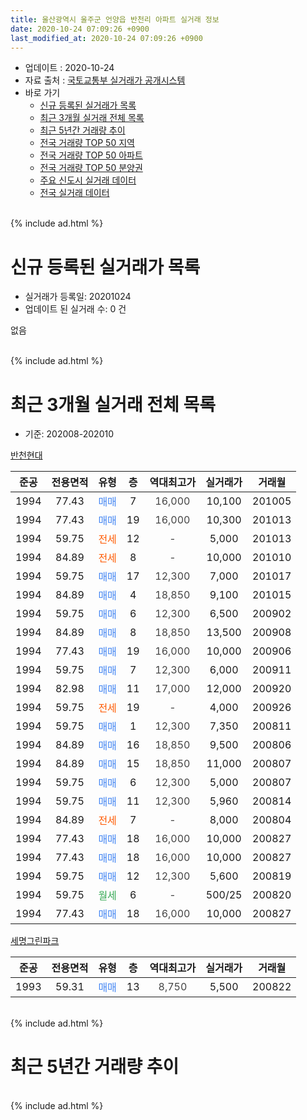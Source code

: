 ```yaml
---
title: 울산광역시 울주군 언양읍 반천리 아파트 실거래 정보
date: 2020-10-24 07:09:26 +0900
last_modified_at: 2020-10-24 07:09:26 +0900
---
```


* 업데이트 : 2020-10-24
* 자료 출처 : [국토교통부 실거래가 공개시스템](http://rt.molit.go.kr)
* 바로 가기
    * [신규 등록된 실거래가 목록](#신규-등록된-실거래가-목록)
    * [최근 3개월 실거래 전체 목록](#최근-3개월-실거래-전체-목록)
    * [최근 5년간 거래량 추이](#최근-5년간-거래량-추이)
    * [전국 거래량 TOP 50 지역](https://inasie.github.io/apt-trade-info/최근-3개월-전국에서-가장-거래가-많이-발생한-지역)
    * [전국 거래량 TOP 50 아파트](https://inasie.github.io/apt-trade-info/최근-3개월-전국에서-가장-거래가-많이-발생한-아파트)
    * [전국 거래량 TOP 50 분양권](https://inasie.github.io/apt-trade-info/최근-3개월-전국에서-가장-거래가-많이-발생한-분양권)
    * [주요 신도시 실거래 데이터](https://inasie.github.io/apt-trade-info/주요-신도시)
    * [전국 실거래 데이터](https://inasie.github.io/apt-trade-info/전국)
<br>
{% include ad.html %}
<br>

# 신규 등록된 실거래가 목록
* 실거래가 등록일: 20201024
* 업데이트 된 실거래 수: 0 건

없음

<br>
{% include ad.html %}
<br>

# 최근 3개월 실거래 전체 목록
* 기준: 202008-202010


[반천현대](https://search.naver.com/search.naver?query=%EC%9A%B8%EC%82%B0%EA%B4%91%EC%97%AD%EC%8B%9C+%EC%9A%B8%EC%A3%BC%EA%B5%B0+%EC%96%B8%EC%96%91%EC%9D%8D+%EB%B0%98%EC%B2%9C%EB%A6%AC+%EB%B0%98%EC%B2%9C%ED%98%84%EB%8C%80)

|준공|전용면적|유형|층|역대최고가|실거래가|거래월|
|:---:|:---:|:---:|:---:|:---:|:---:|:---:|
|1994|77.43|<span style="color:#4285f3">매매</span>|7|<span style="color:#444444">16,000</span>|10,100|201005|
|1994|77.43|<span style="color:#4285f3">매매</span>|19|<span style="color:#444444">16,000</span>|10,300|201013|
|1994|59.75|<span style="color:#ff5a00">전세</span>|12|<span style="color:#444444">-</span>|5,000|201013|
|1994|84.89|<span style="color:#ff5a00">전세</span>|8|<span style="color:#444444">-</span>|10,000|201010|
|1994|59.75|<span style="color:#4285f3">매매</span>|17|<span style="color:#444444">12,300</span>|7,000|201017|
|1994|84.89|<span style="color:#4285f3">매매</span>|4|<span style="color:#444444">18,850</span>|9,100|201015|
|1994|59.75|<span style="color:#4285f3">매매</span>|6|<span style="color:#444444">12,300</span>|6,500|200902|
|1994|84.89|<span style="color:#4285f3">매매</span>|8|<span style="color:#444444">18,850</span>|13,500|200908|
|1994|77.43|<span style="color:#4285f3">매매</span>|19|<span style="color:#444444">16,000</span>|10,000|200906|
|1994|59.75|<span style="color:#4285f3">매매</span>|7|<span style="color:#444444">12,300</span>|6,000|200911|
|1994|82.98|<span style="color:#4285f3">매매</span>|11|<span style="color:#444444">17,000</span>|12,000|200920|
|1994|59.75|<span style="color:#ff5a00">전세</span>|19|<span style="color:#444444">-</span>|4,000|200926|
|1994|59.75|<span style="color:#4285f3">매매</span>|1|<span style="color:#444444">12,300</span>|7,350|200811|
|1994|84.89|<span style="color:#4285f3">매매</span>|16|<span style="color:#444444">18,850</span>|9,500|200806|
|1994|84.89|<span style="color:#4285f3">매매</span>|15|<span style="color:#444444">18,850</span>|11,000|200807|
|1994|59.75|<span style="color:#4285f3">매매</span>|6|<span style="color:#444444">12,300</span>|5,000|200807|
|1994|59.75|<span style="color:#4285f3">매매</span>|11|<span style="color:#444444">12,300</span>|5,960|200814|
|1994|84.89|<span style="color:#ff5a00">전세</span>|7|<span style="color:#444444">-</span>|8,000|200804|
|1994|77.43|<span style="color:#4285f3">매매</span>|18|<span style="color:#444444">16,000</span>|10,000|200827|
|1994|77.43|<span style="color:#4285f3">매매</span>|18|<span style="color:#444444">16,000</span>|10,000|200827|
|1994|59.75|<span style="color:#4285f3">매매</span>|12|<span style="color:#444444">12,300</span>|5,600|200819|
|1994|59.75|<span style="color:#34a853">월세</span>|6|<span style="color:#444444">-</span>|500/25|200820|
|1994|77.43|<span style="color:#4285f3">매매</span>|18|<span style="color:#444444">16,000</span>|10,000|200827|

[세명그린파크](https://search.naver.com/search.naver?query=%EC%9A%B8%EC%82%B0%EA%B4%91%EC%97%AD%EC%8B%9C+%EC%9A%B8%EC%A3%BC%EA%B5%B0+%EC%96%B8%EC%96%91%EC%9D%8D+%EB%B0%98%EC%B2%9C%EB%A6%AC+%EC%84%B8%EB%AA%85%EA%B7%B8%EB%A6%B0%ED%8C%8C%ED%81%AC)

|준공|전용면적|유형|층|역대최고가|실거래가|거래월|
|:---:|:---:|:---:|:---:|:---:|:---:|:---:|
|1993|59.31|<span style="color:#4285f3">매매</span>|13|<span style="color:#444444">8,750</span>|5,500|200822|


<br>
{% include ad.html %}
<br>

# 최근 5년간 거래량 추이


<div style="width:100%;">
    <canvas id="deal_progress" height="200"></canvas>
</div>

<script>
new Chart(document.getElementById("deal_progress"), {
    type: 'line',
    data: {
        labels: ['201510','201511','201512','201601','201602','201603','201604','201605','201606','201607','201608','201609','201610','201611','201612','201701','201702','201703','201704','201705','201706','201707','201708','201709','201710','201711','201712','201801','201802','201803','201804','201805','201806','201807','201808','201809','201810','201811','201812','201901','201902','201903','201904','201905','201906','201907','201908','201909','201910','201911','201912','202001','202002','202003','202004','202005','202006','202007','202008','202009','202010'],
        datasets: [{
            label: '매매',
            pointRadius: 1,
            data: [8, 9, 7, 4, 9, 10, 7, 9, 3, 3, 5, 1, 1, 3, 2, 3, 4, 6, 1, 9, 3, 2, 4, 2, 4, 3, 1, 2, 4, 1, 1, 2, 3, 0, 3, 4, 0, 3, 3, 1, 2, 4, 1, 3, 6, 7, 4, 2, 4, 3, 2, 4, 3, 3, 1, 6, 5, 6, 10, 5, 4],
            borderColor: "rgba(255, 201, 14, 1)",
            backgroundColor: "rgba(255, 201, 14, 0.5)",
            fill: false,
            lineTension: 0
        },{
            label: '전월세',
            pointRadius: 1,
            data: [4, 3, 2, 5, 3, 2, 4, 5, 3, 5, 2, 1, 4, 2, 2, 4, 4, 8, 2, 3, 3, 0, 4, 2, 4, 4, 3, 2, 6, 5, 4, 1, 1, 2, 2, 2, 1, 1, 3, 4, 1, 4, 1, 3, 3, 5, 0, 4, 1, 2, 2, 4, 7, 2, 5, 3, 1, 4, 2, 1, 2],
            borderColor: "rgba(0, 141, 185, 1)",
            backgroundColor: "rgba(0, 141, 185, 0.5)",
            fill: false,
            lineTension: 0
        }
        ]
    },
    options: {
        responsive: true,
        title: {
            display: false
        },
        tooltips: {
            mode: 'index',
            intersect: false
        },
        hover: {
            mode: 'nearest',
            intersect: true
        },
        scales: {
            xAxes: [{
                display: true,
                scaleLabel: {
                    display: true,
                    labelString: '년/월'
                }
            }],
            yAxes: [{
                display: true,
                ticks: {
                    suggestedMin: 0,
                },
                scaleLabel: {
                    display: true,
                    labelString: '실거래 수'
                }
            }]
        }
    }
});

</script>


<br>
{% include ad.html %}
<br>

